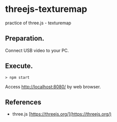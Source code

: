 # threejs-texturemap
practice of three.js - texturemap

## Preparation.
Connect USB video to your PC.


## Execute.
```
> npm start
```
Access [http://localhost:8080/](http://localhost:8080/) by web browser.


## References
- three.js [https://threejs.org/](https://threejs.org/)<br>